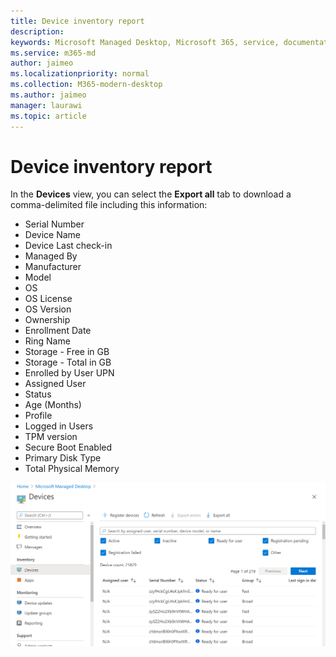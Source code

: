 ```yaml
---
title: Device inventory report
description:  
keywords: Microsoft Managed Desktop, Microsoft 365, service, documentation
ms.service: m365-md
author: jaimeo
ms.localizationpriority: normal
ms.collection: M365-modern-desktop
ms.author: jaimeo
manager: laurawi
ms.topic: article
---
```


# Device inventory report

In the **Devices** view, you can select the **Export all** tab to download a comma-delimited file including this information:

- Serial Number
- Device Name
- Device Last check-in
- Managed By
- Manufacturer
- Model
- OS
- OS License
- OS Version
- Ownership
- Enrollment Date
- Ring Name
- Storage - Free in GB
- Storage - Total in GB
- Enrolled by User UPN
- Assigned User
- Status
- Age (Months)
- Profile
- Logged in Users
- TPM version
- Secure Boot Enabled
- Primary Disk Type
- Total Physical Memory 

![Devices view showing list of devices and related details. Check boxes near the top select filters for activity, registration status. Above that is a search box. Tabs at the top for registering new devices, refreshing the view, exporting errors, and exporting the data. ](../../media/mmd-devices-view.png)
